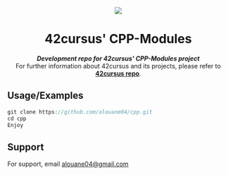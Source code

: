<p align="center">
  <img src=https://academichelp.net/wp-content/uploads/2023/05/course_7934_image.jpeg />
</p>

<h1 align="center">
	42cursus' CPP-Modules
</h1>

<p align="center">
	<b><i>Development repo for 42cursus' CPP-Modules project</i></b><br>
	For further information about 42cursus and its projects, please refer to <a href="https://github.com/alouane04/cpp/README.md"><b>42cursus repo</b></a>.
</p>

## Usage/Examples

```javascript
git clone https://github.com/alouane04/cpp.git
cd cpp
Enjoy
```


## Support

For support, email alouane04@gmail.com
